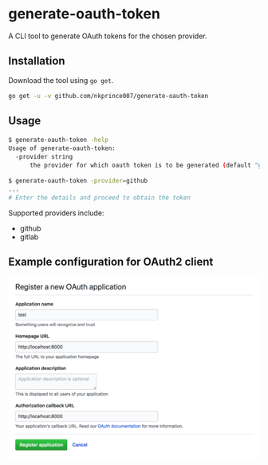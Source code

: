 # generate-oauth-token

A CLI tool to generate OAuth tokens for the chosen provider.

## Installation

Download the tool using `go get`.

```bash
go get -u -v github.com/nkprince007/generate-oauth-token
```

## Usage

```bash
$ generate-oauth-token -help
Usage of generate-oauth-token:
  -provider string
      the provider for which oauth token is to be generated (default "github")
```

```bash
$ generate-oauth-token -provider=github
...
# Enter the details and proceed to obtain the token
```

Supported providers include:

- github
- gitlab

## Example configuration for OAuth2 client

![GitHub OAuth Configuration](./.images/github-config.png)
